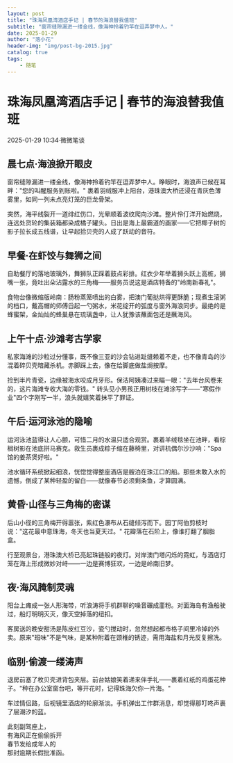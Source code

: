 ```yaml
---
layout: post
title: "珠海凤凰湾酒店手记 | 春节的海浪替我值班"
subtitle: "窗帘缝隙漏进一缕金线，像海神拎着钓竿在逗弄梦中人。"
date: 2025-01-29
author: "落小花"
header-img: "img/post-bg-2015.jpg"
catalog: true
tags:
    - 随笔
---
```


# 珠海凤凰湾酒店手记 | 春节的海浪替我值班

2025-01-29 10:34·微微笔谈

## 晨七点·海浪掀开眼皮

窗帘缝隙漏进一缕金线，像海神拎着钓竿在逗弄梦中人。睁眼时，海浪声已候在耳畔："您的叫醒服务到账啦。" 裹着羽绒服冲上阳台，港珠澳大桥还浸在青灰色薄雾里，如同一列未点亮灯笼的巨龙骨架。

突然，海平线裂开一道绯红伤口，光晕顺着波纹爬向沙滩。整片伶仃洋开始燃烧，连远处货轮的集装箱都染成橘子罐头。日出是海上最霸道的画家——它把椰子树的影子拉长成五线谱，让早起拾贝壳的人成了跃动的音符。

## 早餐·在虾饺与舞狮之间

自助餐厅的落地玻璃外，舞狮队正踩着鼓点彩排。红衣少年举着狮头跃上高桩，狮嘴一张，竟吐出朵沾露水的三角梅——服务员说这是酒店特备的"岭南新春礼"。

食物台像微缩版岭南：肠粉蒸笼喷出的白雾，把澳门葡挞烘得更酥脆；现煮生滚粥的档口，戴高帽的师傅舀起一勺粥水，米花绽开的弧度与窗外海浪同步。最绝的是蜂蜜架，金灿灿的蜂巢悬在琉璃盏中，让人犹豫该蘸面包还是蘸海风。

## 上午十点·沙滩考古学家

私家海滩的沙粒过分懂事，既不像三亚的沙会钻进趾缝赖着不走，也不像青岛的沙混着碎贝壳暗藏杀机。赤脚踩上去，像在给脚底做盐焗按摩。

捡到半片青瓷，边缘被海水咬成月牙形。保洁阿姨凑过来瞄一眼："去年台风卷来的，这片海滩专收大海的零钱。" 转头见小男孩正用树枝在滩涂写字——"寒假作业"四个字刚写一半，浪头就嬉笑着抹平了罪证。

## 午后·运河泳池的隐喻

运河泳池蓝得让人心颤，可惜二月的水温只适合观赏。裹着羊绒毯坐在池畔，看棕榈树影在池底拼马赛克。救生员裹成粽子缩在藤椅里，对讲机偶尔沙沙响："Spa馆的姜茶煲好啦。"

池水循环系统掀起细浪，恍惚觉得整座酒店是艘泊在珠江口的船。那些未敢入水的遗憾，倒成了某种轻盈的留白——就像春节必须剩条鱼，才算圆满。

## 黄昏·山径与三角梅的密谋

后山小径的三角梅开得嚣张，紫红色瀑布从石缝倾泻而下。园丁阿伯剪枝时说："这花最中意珠海，冬天也当夏天过。" 花瓣落在石阶上，像谁打翻了胭脂盒。

行至观景台，港珠澳大桥已亮起珠链般的夜灯。对岸澳门塔闪烁的霓虹，与酒店灯笼在海上形成微妙对峙——一边是赛博狂欢，一边是岭南旧梦。

## 夜·海风腌制灵魂

阳台上瘫成一张人形海带，听浪涛将手机群聊的噪音碾成齑粉。对面海岛有渔船驶过，船灯明明灭灭，像天空掉落的纽扣。

客房送的晚安甜汤是陈皮红豆沙，瓷勺搅动时，忽然想起都市格子间里冷掉的外卖。原来"班味"不是气味，是某种附着在颈椎的锈迹，需用海盐和月光反复擦洗。

## 临别·偷渡一缕涛声

退房前塞了枚贝壳进背包夹层。前台姑娘笑着递来伴手礼——裹着红纸的鸡蛋花种子。"种在办公室窗台吧，等开花时，记得珠海欠你一片海。"

车过情侣路，后视镜里酒店的轮廓渐淡。手机弹出工作群消息，却觉得那叮咚声裹了层潮汐的蓝。

此刻副驾座上，  
有海风正在偷偷拆开  
春节发给成年人的  
那封逾期长假批准函。